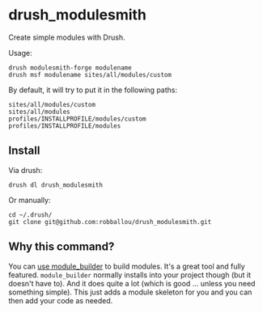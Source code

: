drush_modulesmith
=================

Create simple modules with Drush.

Usage:

    drush modulesmith-forge modulename
    drush msf modulename sites/all/modules/custom

By default, it will try to put it in the following paths:

    sites/all/modules/custom
    sites/all/modules
    profiles/INSTALLPROFILE/modules/custom
    profiles/INSTALLPROFILE/modules

## Install

Via drush:

    drush dl drush_modulesmith

Or manually:

    cd ~/.drush/
    git clone git@github.com:robballou/drush_modulesmith.git

## Why this command?

You can [use module_builder](https://drupal.org/project/module_builder) to build modules. It's a great tool and fully featured. `module_builder` normally installs into your project though (but it doesn't have to). And it does quite a lot (which is good ... unless you need something simple). This just adds a module skeleton for you and you can then add your code as needed.
